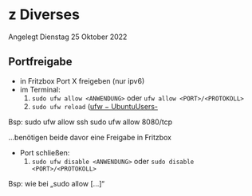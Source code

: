 # z Diverses
Angelegt Dienstag 25 Oktober 2022

Portfreigabe
------------

* in Fritzbox Port X freigeben (nur ipv6)
* im Terminal:
	1. ``sudo ufw allow <ANWENDUNG>`` oder ``ufw allow <PORT>/<PROTOKOLL>``
	2. ``sudo ufw reload`` ([ufw − UbuntuUsers-](https://wiki.ubuntuusers.de/ufw/)

Bsp:
	sudo ufw allow ssh
	sudo ufw allow 8080/tcp

...benötigen beide davor eine Freigabe in Fritzbox

* Port schließen:
	1. ``sudo ufw disable <ANWENDUNG>`` oder ``sudo disable <PORT>/<PROTOKOLL>``

Bsp: wie bei „sudo allow [...]“



